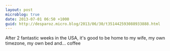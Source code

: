 ```yaml
---
layout: post
microblog: true
date: 2013-07-01 06:50 +1000
guid: http://desparoz.micro.blog/2013/06/30/t351442593088933888.html
---
```

After 2 fantastic weeks in the USA, it's good to be home to my wife, my own timezone, my own bed and… coffee
